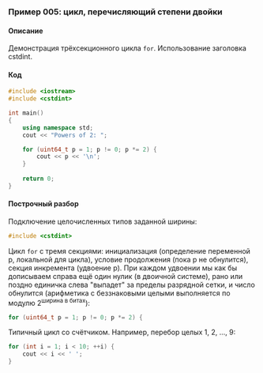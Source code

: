 ### Пример 005: цикл, перечисляющий степени двойки

#### Описание

Демонстрация трёхсекционного цикла `for`. Использование заголовка cstdint.

#### Код

```cpp
#include <iostream>
#include <cstdint>

int main()
{
	using namespace std;
	cout << "Powers of 2: ";

	for (uint64_t p = 1; p != 0; p *= 2) {
		cout << p << '\n';
	}
	
	return 0;
}
```

#### Построчный разбор

Подключение целочисленных типов заданной ширины:

```cpp
#include <cstdint>
```

Цикл `for` с тремя секциями: инициализация (определение переменной p, локальной для цикла), условие продолжения (пока p не обнулится), секция инкремента (удвоение p). При каждом удвоении мы как бы дописываем справа ещё один нулик (в двоичной системе), рано или поздно единичка слева "выпадет" за пределы разрядной сетки, и число обнулится (арифметика с беззнаковыми целыми выполняется по модулю 2<sup>ширина в битах</sup>):

```cpp
for (uint64_t p = 1; p != 0; p *= 2) {
```

Типичный цикл со счётчиком. Например, перебор целых 1, 2, ..., 9:

```cpp
for (int i = 1; i < 10; ++i) {
    cout << i << ' ';
}
```